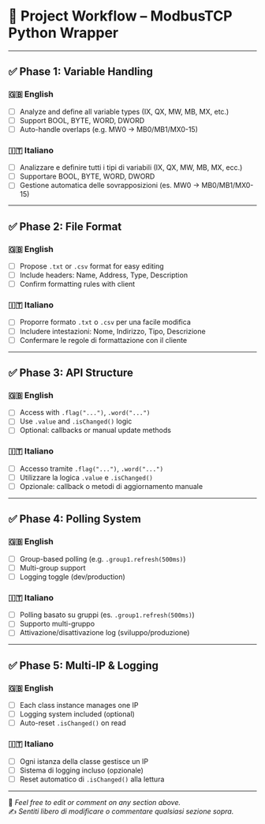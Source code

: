 # 🧭 Project Workflow – ModbusTCP Python Wrapper

---

## ✅ Phase 1: Variable Handling  
### 🇬🇧 English  
- [ ] Analyze and define all variable types (IX, QX, MW, MB, MX, etc.)  
- [ ] Support BOOL, BYTE, WORD, DWORD  
- [ ] Auto-handle overlaps (e.g. MW0 → MB0/MB1/MX0-15)  

### 🇮🇹 Italiano  
- [ ] Analizzare e definire tutti i tipi di variabili (IX, QX, MW, MB, MX, ecc.)  
- [ ] Supportare BOOL, BYTE, WORD, DWORD  
- [ ] Gestione automatica delle sovrapposizioni (es. MW0 → MB0/MB1/MX0-15)  

---

## ✅ Phase 2: File Format  
### 🇬🇧 English  
- [ ] Propose `.txt` or `.csv` format for easy editing  
- [ ] Include headers: Name, Address, Type, Description  
- [ ] Confirm formatting rules with client  

### 🇮🇹 Italiano  
- [ ] Proporre formato `.txt` o `.csv` per una facile modifica  
- [ ] Includere intestazioni: Nome, Indirizzo, Tipo, Descrizione  
- [ ] Confermare le regole di formattazione con il cliente  

---

## ✅ Phase 3: API Structure  
### 🇬🇧 English  
- [ ] Access with `.flag("...")`, `.word("...")`  
- [ ] Use `.value` and `.isChanged()` logic  
- [ ] Optional: callbacks or manual update methods  

### 🇮🇹 Italiano  
- [ ] Accesso tramite `.flag("...")`, `.word("...")`  
- [ ] Utilizzare la logica `.value` e `.isChanged()`  
- [ ] Opzionale: callback o metodi di aggiornamento manuale  

---

## ✅ Phase 4: Polling System  
### 🇬🇧 English  
- [ ] Group-based polling (e.g. `.group1.refresh(500ms)`)  
- [ ] Multi-group support  
- [ ] Logging toggle (dev/production)  

### 🇮🇹 Italiano  
- [ ] Polling basato su gruppi (es. `.group1.refresh(500ms)`)  
- [ ] Supporto multi-gruppo  
- [ ] Attivazione/disattivazione log (sviluppo/produzione)  

---

## ✅ Phase 5: Multi-IP & Logging  
### 🇬🇧 English  
- [ ] Each class instance manages one IP  
- [ ] Logging system included (optional)  
- [ ] Auto-reset `.isChanged()` on read  

### 🇮🇹 Italiano  
- [ ] Ogni istanza della classe gestisce un IP  
- [ ] Sistema di logging incluso (opzionale)  
- [ ] Reset automatico di `.isChanged()` alla lettura  

---

📝 *Feel free to edit or comment on any section above.*  
✍️ *Sentiti libero di modificare o commentare qualsiasi sezione sopra.*
